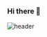 ### Hi there 👋

![header](https://capsule-render.vercel.app/api?type=transparent&color=auto&height=300&section=header&text=Welcome&fontSize=90)

